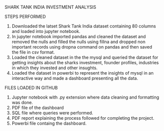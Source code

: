 SHARK TANK INDIA INVESTMENT ANALYSIS

STEPS PERFORMED

1. Downloaded the latset Shark Tank India dataset containing 80 columns and loaded into jupyter notebook.
2. In jupyter notebook imported pandas and cleaned the dataset and removed the nulls and filled the nulls using fillna and dropped non important records using dropna command on pandas and then saved the file in csv format.
3. Loaded the cleaned dataset in the the mysql and queried the dataset for getting insights about the sharks investment, founder profiles, industries in which they invested and other insughts.
4. Loaded the dataset in powerbi to represent the insights of mysql in an interactive way and made a dashboard presenting all the data.


FILES LOADED IN GITHUB

1. Jupyter notebook with .py extension where data cleaning and formatting was done.
2. PDF file of the dashboard
3. SQL file where queries were performed.
4. PDF report explaining the process followed for completing the project.
5. Powerbi file containg the dashboard.

